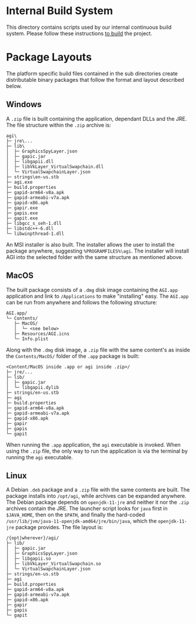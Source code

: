 # Internal Build System

This directory contains scripts used by our internal continuous build system.
Please follow these instructions [to build](../BUILDING.md) the project.

# Package Layouts

The platform specific build files contained in the sub directories create
distributable binary packages that follow the format and layout described
below.

## Windows

A `.zip` file is built containing the application, dependant DLLs and the
JRE. The file structure within the `.zip` archive is:

```
agi\
├─ jre\...
├─ lib\
│  ├─ GraphicsSpyLayer.json
│  ├─ gapic.jar
│  ├─ libgapii.dll
│  ├─ libVkLayer_VirtualSwapchain.dll
│  └─ VirtualSwapchainLayer.json
├─ strings\en-us.stb
├─ agi.exe
├─ build.properties
├─ gapid-arm64-v8a.apk
├─ gapid-armeabi-v7a.apk
├─ gapid-x86.apk
├─ gapir.exe
├─ gapis.exe
├─ gapit.exe
├─ libgcc_s_seh-1.dll
├─ libstdc++-6.dll
└─ libwinpthread-1.dll
```

An MSI installer is also built. The installer allows the user to install the
package anywhere, suggesting `%PROGRAMFILES%\agi`. The installer will install
AGI into the selected folder with the same structure as mentioned above.

## MacOS

The built package consists of a `.dmg` disk image containing the `AGI.app`
application and link to `/Applications` to make "installing" easy. The
`AGI.app` can be run from anywhere and follows the following structure:

```
AGI.app/
└─ Contents/
   ├─ MacOS/
   │  └─ <see below>
   ├─ Resources/AGI.icns
   └─ Info.plist
```

Along with the `.dmg` disk image, a `.zip` file with the same content's as
inside the `Contents/MacOS/` folder of the `.app` package is built:

```
<Content/MacOS inside .app or agi inside .zip>/
├─ jre/...
├─ lib/
│  ├─ gapic.jar
│  └─ libgapii.dylib
├─ strings/en-us.stb
├─ agi
├─ build.properties
├─ gapid-arm64-v8a.apk
├─ gapid-armeabi-v7a.apk
├─ gapid-x86.apk
├─ gapir
├─ gapis
└─ gapit
```

When running the `.app` application, the `agi` executable is invoked. When
using the `.zip` file, the only way to run the application is via the
terminal by running the `agi` executable.

## Linux

A Debian `.deb` package and a `.zip` file with the same contents are built.
The package installs into `/opt/agi`, while archives can be expanded anywhere.
The Debian package depends on `openjdk-11-jre` and neither it nor the `.zip`
archives contain the JRE. The launcher script looks for `java` first in
`$JAVA_HOME`, then on the `$PATH`, and finally the hard-coded
`/usr/lib/jvm/java-11-openjdk-amd64/jre/bin/java`, which the `openjdk-11-jre`
package provides. The file layout is:

```
/{opt|wherever}/agi/
├─ lib/
│  ├─ gapic.jar
│  ├─ GraphicsSpyLayer.json
│  ├─ libgapii.so
│  ├─ libVkLayer_VirtualSwapchain.so
│  └─ VirtualSwapchainLayer.json
├─ strings/en-us.stb
├─ agi
├─ build.properties
├─ gapid-arm64-v8a.apk
├─ gapid-armeabi-v7a.apk
├─ gapid-x86.apk
├─ gapir
├─ gapis
└─ gapit
```

